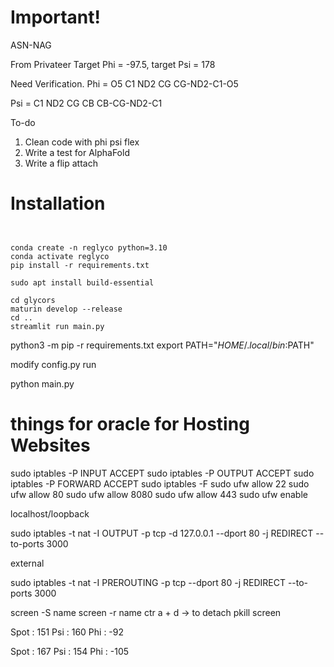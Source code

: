 # Important!
ASN-NAG

From Privateer 
Target Phi = -97.5, target Psi = 178

Need Verification.
Phi = O5 C1 ND2 CG
        CG-ND2-C1-O5

Psi = C1 ND2 CG CB
        CB-CG-ND2-C1


To-do
1. Clean code with phi psi flex
2. Write a test for AlphaFold
3. Write a flip attach


# Installation


```


conda create -n reglyco python=3.10
conda activate reglyco
pip install -r requirements.txt

sudo apt install build-essential

cd glycors
maturin develop --release
cd ..
streamlit run main.py
```

python3 -m pip -r requirements.txt
export PATH="$HOME/.local/bin:$PATH"


modify config.py 
run

python main.py






# things for oracle for Hosting Websites
sudo iptables -P INPUT ACCEPT
sudo iptables -P OUTPUT ACCEPT
sudo iptables -P FORWARD ACCEPT
sudo iptables -F
sudo ufw allow 22
sudo ufw allow 80
sudo ufw allow 8080
sudo ufw allow 443
sudo ufw enable


localhost/loopback

sudo iptables -t nat -I OUTPUT -p tcp -d 127.0.0.1 --dport 80 -j REDIRECT --to-ports 3000

external

sudo iptables -t nat -I PREROUTING -p tcp --dport 80 -j REDIRECT --to-ports 3000


screen -S name
screen -r name
ctr a + d   -> to detach
pkill screen





Spot : 151 Psi : 160 Phi : -92

Spot : 167 Psi : 154 Phi : -105